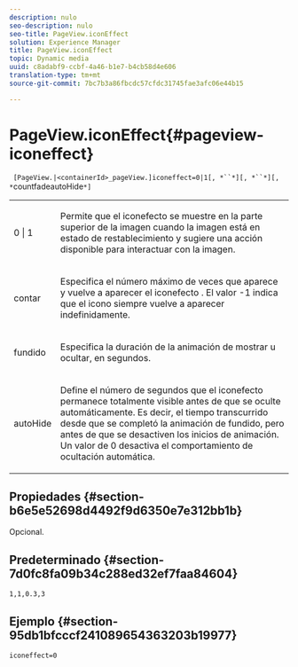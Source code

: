 ```yaml
---
description: nulo
seo-description: nulo
seo-title: PageView.iconEffect
solution: Experience Manager
title: PageView.iconEffect
topic: Dynamic media
uuid: c8adabf9-ccbf-4a46-b1e7-b4cb58d4e606
translation-type: tm+mt
source-git-commit: 7bc7b3a86fbcdc57cfdc31745fae3afc06e44b15

---
```



# PageView.iconEffect{#pageview-iconeffect}

` [PageView.|<containerId>_pageView.]iconeffect=0|1[, *``*][, *``*][, *`countfadeautoHide`*]`

<table id="table_DD66FFC263A34220876DD204BFE62D49"> 
 <tbody> 
  <tr> 
   <td colname="col1"> <p> <span class="codeph"> 0 | 1</span> </p> </td> 
   <td colname="col2"> <p> Permite que el <span class="codeph"> iconefecto</span> se muestre en la parte superior de la imagen cuando la imagen está en estado de restablecimiento y sugiere una acción disponible para interactuar con la imagen. </p> </td> 
  </tr> 
  <tr> 
   <td colname="col1"> <p> <span class="codeph"><span class="varname"> contar</span></span> </p> </td> 
   <td colname="col2"> <p> Especifica el número máximo de veces que aparece y vuelve a aparecer el <span class="codeph"> iconefecto</span> . El valor <span class="codeph"> -1</span> indica que el icono siempre vuelve a aparecer indefinidamente. </p> </td> 
  </tr> 
  <tr> 
   <td colname="col1"> <p><span class="codeph"><span class="varname"> fundido</span></span> </p> </td> 
   <td colname="col2"> <p>Especifica la duración de la animación de mostrar u ocultar, en segundos. </p> </td> 
  </tr> 
  <tr> 
   <td colname="col1"> <p><span class="codeph"><span class="varname"> autoHide</span></span> </p> </td> 
   <td colname="col2"> <p>Define el número de segundos que el <span class="codeph"> iconefecto</span> permanece totalmente visible antes de que se oculte automáticamente. Es decir, el tiempo transcurrido desde que se completó la animación de fundido, pero antes de que se desactiven los inicios de animación. Un valor de <span class="codeph"> 0</span> desactiva el comportamiento de ocultación automática. </p> </td> 
  </tr> 
 </tbody> 
</table>

## Propiedades {#section-b6e5e52698d4492f9d6350e7e312bb1b}

Opcional.

## Predeterminado {#section-7d0fc8fa09b34c288ed32ef7faa84604}

`1,1,0.3,3`

## Ejemplo {#section-95db1bfcccf241089654363203b19977}

`iconeffect=0`
